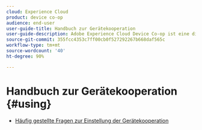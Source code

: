 ```yaml
---
cloud: Experience Cloud
product: device co-op
audience: end-user
user-guide-title: Handbuch zur Gerätekooperation
user-guide-description: Adobe Experience Cloud Device Co-op ist eine digitale Kooperation, bei der teilnehmende Kunden Geräteinformationen gemeinsam nutzen. Diese Informationen helfen ihnen, ihren Kunden wertvolle und konsistente geräteübergreifende Erlebnisse bereitzustellen.
source-git-commit: 355fcc4353c7ff00cb0f527292267b668daf565c
workflow-type: tm+mt
source-wordcount: '40'
ht-degree: 90%

---
```



# Handbuch zur Gerätekooperation {#using}

+ [Häufig gestellte Fragen zur Einstellung der Gerätekooperation](about/device-co-op-eol.md)
